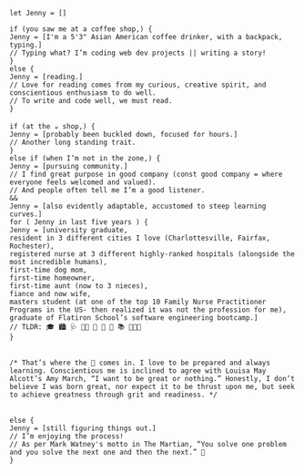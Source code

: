 
`let Jenny = []`

`if (you saw me at a coffee shop,) {`
<br> 
`Jenny = [I'm a 5'3" Asian American coffee drinker, with a backpack, typing.] `
  <br> 
  `// Typing what? I’m coding web dev projects || writing a story! `
  <br> 
`}`
<br> 
`else {`
<br> 
  `Jenny = [reading.]`
  <br> 
  `// Love for reading comes from my curious, creative spirit, and conscientious enthusiasm to do well.`
  <br> 
  `// To write and code well, we must read.`
  <br> 
`}`
<br>
<br> 
`if (at the ☕️ shop,) {`
<br> 
  `Jenny = [probably been buckled down, focused for hours.]`
  <br> 
  `// Another long standing trait.`
  <br> 
`}`
<br> 
`else if (when I’m not in the zone,) {`
<br> 
  `Jenny = [pursuing community.]`
  <br> 
  `// I find great purpose in good company (const good company = where everyone feels welcomed and valued).`
  <br> 
  `// And people often tell me I’m a good listener.`
  <br> 
`&&`
<br> 
  `Jenny = [also evidently adaptable, accustomed to steep learning curves.]`
  <br> 
  `for ( Jenny in last five years ) {`
  <br> 
  `Jenny = [university graduate,`
    <br> 
`resident in 3 different cities I love (Charlottesville, Fairfax, Rochester),`
  <br> 
`registered nurse at 3 different highly-ranked hospitals (alongside the most incredible humans),`
  <br> 
`first-time dog mom,`
  <br> 
`first-time homeowner,`
  <br> 
`first-time aunt (now to 3 nieces),`
  <br> 
`fiance and now wife,`
  <br> 
`masters student (at one of the top 10 Family Nurse Practitioner Programs in the US- then realized it was not the profession for me),`
  <br> 
`graduate of Flatiron School’s software engineering bootcamp.]`
  <br> 
  `// TLDR: 🎓 🏙 🩺 🐕‍🦺 🏡 🍼 💍 📚 👩🏻‍💻`
  <br> 
`}`
<br> 
<br> 

`/* That’s where the 🎒 comes in. I love to be prepared and always learning. Conscientious me is inclined to agree with Louisa May Alcott’s Amy March, “I want to be great or nothing.” Honestly, I don’t believe I was born great, nor expect it to be thrust upon me, but seek to achieve greatness through grit and readiness. */`
<br>
<br>

`else {`
<br> 
  `Jenny = [still figuring things out.]`
  <br> 
  `// I’m enjoying the process!`
  <br> 
  `// As per Mark Watney's motto in The Martian, “You solve one problem and you solve the next one and then the next.” 🚀`
  <br> 
  `}`
  <br> 
  

